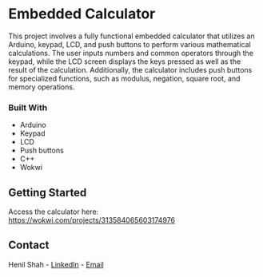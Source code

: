 # Embedded Calculator
<!-- ABOUT THE PROJECT
## About The Project  -->
This project involves a fully functional embedded calculator that utilizes an Arduino, keypad, LCD, and push buttons to perform various mathematical calculations. The user inputs numbers and common operators through the keypad, while the LCD screen displays the keys pressed as well as the result of the calculation. Additionally, the calculator includes push buttons for specialized functions, such as modulus, negation, square root, and memory operations.

### Built With
* Arduino
* Keypad
* LCD
* Push buttons
* C++
* Wokwi

<!-- GETTING STARTED -->
## Getting Started
Access the calculator here: https://wokwi.com/projects/313584065603174976

<!-- CONTACT -->
## Contact
Henil Shah - [LinkedIn](https://www.linkedin.com/in/ssh-henil) - [Email](mailto:henilshahssh@gmail.com)
